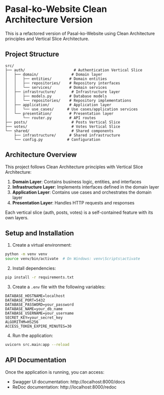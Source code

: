 # Pasal-ko-Website Clean Architecture Version

This is a refactored version of Pasal-ko-Website using Clean Architecture principles and Vertical Slice Architecture.

## Project Structure

```
src/
├── auth/                      # Authentication Vertical Slice
│   ├── domain/               # Domain layer
│   │   ├── entities/        # Domain entities
│   │   ├── repositories/    # Repository interfaces
│   │   └── services/        # Domain services
│   ├── infrastructure/       # Infrastructure layer
│   │   ├── models.py        # Database models
│   │   └── repositories/    # Repository implementations
│   ├── application/         # Application layer
│   │   └── use_cases/      # Use cases/application services
│   └── presentation/        # Presentation layer
│       └── router.py        # API routes
├── posts/                    # Posts Vertical Slice
├── votes/                    # Votes Vertical Slice
└── shared/                   # Shared components
    ├── infrastructure/      # Shared infrastructure
    └── config.py           # Configuration
```

## Architecture Overview

This project follows Clean Architecture principles with Vertical Slice Architecture:

1. **Domain Layer**: Contains business logic, entities, and interfaces
2. **Infrastructure Layer**: Implements interfaces defined in the domain layer
3. **Application Layer**: Contains use cases and orchestrates the domain layer
4. **Presentation Layer**: Handles HTTP requests and responses

Each vertical slice (auth, posts, votes) is a self-contained feature with its own layers.

## Setup and Installation

1. Create a virtual environment:
```bash
python -m venv venv
source venv/bin/activate  # On Windows: venv\Scripts\activate
```

2. Install dependencies:
```bash
pip install -r requirements.txt
```

3. Create a `.env` file with the following variables:
```env
DATABASE_HOSTNAME=localhost
DATABASE_PORT=5432
DATABASE_PASSWORD=your_password
DATABASE_NAME=your_db_name
DATABASE_USERNAME=your_username
SECRET_KEY=your_secret_key
ALGORITHM=HS256
ACCESS_TOKEN_EXPIRE_MINUTES=30
```

4. Run the application:
```bash
uvicorn src.main:app --reload
```

## API Documentation

Once the application is running, you can access:
- Swagger UI documentation: http://localhost:8000/docs
- ReDoc documentation: http://localhost:8000/redoc
